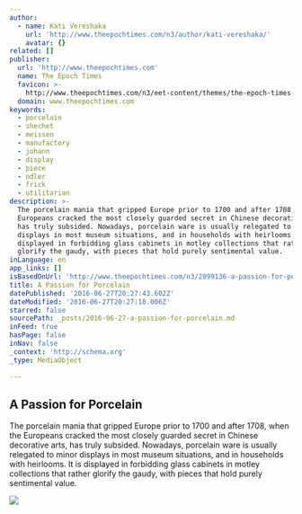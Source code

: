 ```yaml
---
author:
  - name: Kati Vereshaka
    url: 'http://www.theepochtimes.com/n3/author/kati-vereshaka/'
    avatar: {}
related: []
publisher:
  url: 'http://www.theepochtimes.com'
  name: The Epoch Times
  favicon: >-
    http://www.theepochtimes.com/n3/eet-content/themes/the-epoch-times-3/images/etfavicon.ico
  domain: www.theepochtimes.com
keywords:
  - porcelain
  - shechet
  - meissen
  - manufactory
  - johann
  - display
  - piece
  - ndler
  - frick
  - utilitarian
description: >-
  The porcelain mania that gripped Europe prior to 1700 and after 1708, when the
  Europeans cracked the most closely guarded secret in Chinese decorative arts,
  has truly subsided. Nowadays, porcelain ware is usually relegated to minor
  displays in most museum situations, and in households with heirlooms. It is
  displayed in forbidding glass cabinets in motley collections that rather
  glorify the gaudy, with pieces that hold purely sentimental value.
inLanguage: en
app_links: []
isBasedOnUrl: 'http://www.theepochtimes.com/n3/2099136-a-passion-for-porcelain/'
title: A Passion for Porcelain
datePublished: '2016-06-27T20:27:43.602Z'
dateModified: '2016-06-27T20:27:18.006Z'
starred: false
sourcePath: _posts/2016-06-27-a-passion-for-porcelain.md
inFeed: true
hasPage: false
inNav: false
_context: 'http://schema.org'
_type: MediaObject

---
```

<article style=""><h1>A Passion for Porcelain</h1><p>The porcelain mania that gripped Europe prior to 1700 and after 1708, when the Europeans cracked the most closely guarded secret in Chinese decorative arts, has truly subsided. Nowadays, porcelain ware is usually relegated to minor displays in most museum situations, and in households with heirlooms. It is displayed in forbidding glass cabinets in motley collections that rather glorify the gaudy, with pieces that hold purely sentimental value.</p><img src="http://img.theepochtimes.com/n3/eet-content/uploads/2016/06/23/6_Meissen_Teapot_2000-676x450.jpg" /></article>